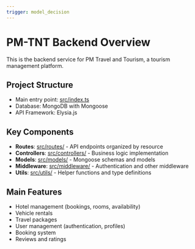 ```yaml
---
trigger: model_decision
---
```


# PM-TNT Backend Overview

This is the backend service for PM Travel and Tourism, a tourism management platform.

## Project Structure

- Main entry point: [src/index.ts](mdc:pm-tnt-backend/src/index.ts)
- Database: MongoDB with Mongoose
- API Framework: Elysia.js

## Key Components

- **Routes**: [src/routes/](mdc:pm-tnt-backend/src/routes) - API endpoints organized by resource
- **Controllers**: [src/controllers/](mdc:pm-tnt-backend/src/controllers) - Business logic implementation
- **Models**: [src/models/](mdc:pm-tnt-backend/src/models) - Mongoose schemas and models
- **Middleware**: [src/middleware/](mdc:pm-tnt-backend/src/middleware) - Authentication and other middleware
- **Utils**: [src/utils/](mdc:pm-tnt-backend/src/utils) - Helper functions and type definitions

## Main Features

- Hotel management (bookings, rooms, availability)
- Vehicle rentals
- Travel packages
- User management (authentication, profiles)
- Booking system
- Reviews and ratings
